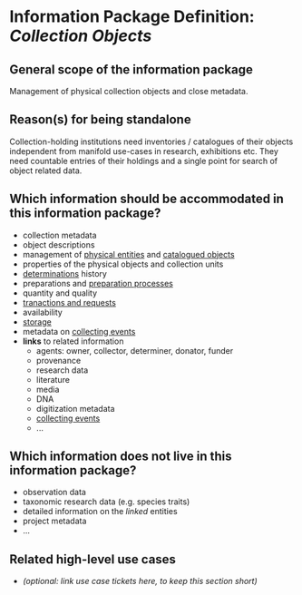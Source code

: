 Information Package Definition: _Collection Objects_
=======================

## General scope of the information package
Management of physical collection objects and close metadata.

## Reason(s) for being standalone
Collection-holding institutions need inventories / catalogues of their objects independent from manifold use-cases in research, exhibitions etc. 
They need countable entries of their holdings and a single point for search of object related data.


## Which information should be accommodated in this information package?
* collection metadata
* object descriptions
* management of [physical entities](component_descriptions/physical_entity.md) and [catalogued objects](component_descriptions/catalogued_object.md)
* properties of the physical objects and collection units
* [determinations](component_descriptions/determinations.md) history
* preparations and [preparation processes](component_descriptions/preparation_process.md)
* quantity and quality
* [tranactions and requests](component_descriptions/transactions_and_requests.md)
* availability
* [storage](component_descriptions/storage.md)
* metadata on [collecting events](component_descriptions/collecting_event.md)
* __links__ to related information
  * agents: owner, collector, determiner, donator, funder
  * provenance
  * research data
  * literature
  * media
  * DNA
  * digitization metadata
  * [collecting events](component_descriptions/collecting_event.md)
  * ...

## Which information does __not__ live in this information package?
* observation data
* taxonomic research data (e.g. species traits)
* detailed information on the _linked_ entities
* project metadata 
* ...

## Related high-level use cases
* _(optional: link use case tickets here, to keep this section short)_
